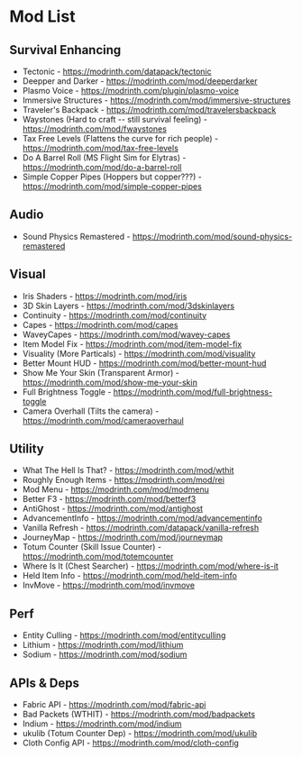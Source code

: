 # Mod List

## Survival Enhancing

- Tectonic - https://modrinth.com/datapack/tectonic
- Deepper and Darker - https://modrinth.com/mod/deeperdarker
- Plasmo Voice - https://modrinth.com/plugin/plasmo-voice
- Immersive Structures - https://modrinth.com/mod/immersive-structures
- Traveler's Backpack - https://modrinth.com/mod/travelersbackpack
- Waystones (Hard to craft -- still survival feeling) - https://modrinth.com/mod/fwaystones
- Tax Free Levels (Flattens the curve for rich people) - https://modrinth.com/mod/tax-free-levels
- Do A Barrel Roll (MS Flight Sim for Elytras) - https://modrinth.com/mod/do-a-barrel-roll
- Simple Copper Pipes (Hoppers but copper???) - https://modrinth.com/mod/simple-copper-pipes

## Audio

- Sound Physics Remastered - https://modrinth.com/mod/sound-physics-remastered

## Visual

- Iris Shaders - https://modrinth.com/mod/iris
- 3D Skin Layers - https://modrinth.com/mod/3dskinlayers
- Continuity - https://modrinth.com/mod/continuity
- Capes - https://modrinth.com/mod/capes
- WaveyCapes - https://modrinth.com/mod/wavey-capes
- Item Model Fix - https://modrinth.com/mod/item-model-fix
- Visuality (More Particals) - https://modrinth.com/mod/visuality
- Better Mount HUD - https://modrinth.com/mod/better-mount-hud
- Show Me Your Skin (Transparent Armor) - https://modrinth.com/mod/show-me-your-skin
- Full Brightness Toggle - https://modrinth.com/mod/full-brightness-toggle
- Camera Overhall (Tilts the camera) - https://modrinth.com/mod/cameraoverhaul

## Utility

- What The Hell Is That? - https://modrinth.com/mod/wthit
- Roughly Enough Items - https://modrinth.com/mod/rei
- Mod Menu - https://modrinth.com/mod/modmenu
- Better F3 - https://modrinth.com/mod/betterf3
- AntiGhost - https://modrinth.com/mod/antighost
- AdvancementInfo - https://modrinth.com/mod/advancementinfo
- Vanilla Refresh - https://modrinth.com/datapack/vanilla-refresh
- JourneyMap - https://modrinth.com/mod/journeymap
- Totum Counter (Skill Issue Counter) - https://modrinth.com/mod/totemcounter
- Where Is It (Chest Searcher) - https://modrinth.com/mod/where-is-it
- Held Item Info - https://modrinth.com/mod/held-item-info
- InvMove - https://modrinth.com/mod/invmove

## Perf

- Entity Culling - https://modrinth.com/mod/entityculling
- Lithium - https://modrinth.com/mod/lithium
- Sodium - https://modrinth.com/mod/sodium

## APIs & Deps

- Fabric API - https://modrinth.com/mod/fabric-api
- Bad Packets (WTHIT) - https://modrinth.com/mod/badpackets
- Indium - https://modrinth.com/mod/indium
- ukulib (Totum Counter Dep) - https://modrinth.com/mod/ukulib
- Cloth Config API - https://modrinth.com/mod/cloth-config
